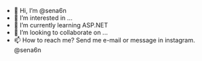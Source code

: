 - 👋 Hi, I’m @sena6n
- 👀 I’m interested in ...
- 🌱 I’m currently learning ASP.NET
- 💞️ I’m looking to collaborate on ...
- 📫 How to reach me? 
Send me e-mail or message in instagram.
@sena6n

<!---
sena6n/sena6n is a ✨ special ✨ repository because its `README.md` (this file) appears on your GitHub profile.
You can click the Preview link to take a look at your changes.
--->

